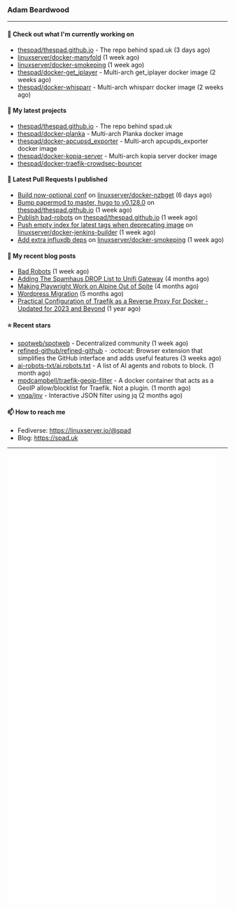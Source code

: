 ### Adam Beardwood
---
#### 👷 Check out what I'm currently working on

- [thespad/thespad.github.io](https://github.com/thespad/thespad.github.io) - The repo behind spad.uk (3 days ago)
- [linuxserver/docker-manyfold](https://github.com/linuxserver/docker-manyfold) (1 week ago)
- [linuxserver/docker-smokeping](https://github.com/linuxserver/docker-smokeping) (1 week ago)
- [thespad/docker-get_iplayer](https://github.com/thespad/docker-get_iplayer) - Multi-arch get_iplayer docker image (2 weeks ago)
- [thespad/docker-whisparr](https://github.com/thespad/docker-whisparr) - Multi-arch whisparr docker image (2 weeks ago)

#### 🌱 My latest projects

- [thespad/thespad.github.io](https://github.com/thespad/thespad.github.io) - The repo behind spad.uk
- [thespad/docker-planka](https://github.com/thespad/docker-planka) - Multi-arch Planka docker image
- [thespad/docker-apcupsd_exporter](https://github.com/thespad/docker-apcupsd_exporter) - Multi-arch apcupds_exporter docker image
- [thespad/docker-kopia-server](https://github.com/thespad/docker-kopia-server) - Multi-arch kopia server docker image 
- [thespad/docker-traefik-crowdsec-bouncer](https://github.com/thespad/docker-traefik-crowdsec-bouncer)

#### 🔨 Latest Pull Requests I published

- [Build now-optional conf](https://github.com/linuxserver/docker-nzbget/pull/167) on [linuxserver/docker-nzbget](https://github.com/linuxserver/docker-nzbget) (6 days ago)
- [Bump papermod to master, hugo to v0.128.0](https://github.com/thespad/thespad.github.io/pull/19) on [thespad/thespad.github.io](https://github.com/thespad/thespad.github.io) (1 week ago)
- [Publish bad-robots](https://github.com/thespad/thespad.github.io/pull/18) on [thespad/thespad.github.io](https://github.com/thespad/thespad.github.io) (1 week ago)
- [Push empty index for latest tags when deprecating image](https://github.com/linuxserver/docker-jenkins-builder/pull/270) on [linuxserver/docker-jenkins-builder](https://github.com/linuxserver/docker-jenkins-builder) (1 week ago)
- [Add extra influxdb deps](https://github.com/linuxserver/docker-smokeping/pull/180) on [linuxserver/docker-smokeping](https://github.com/linuxserver/docker-smokeping) (1 week ago)

#### 📜 My recent blog posts

- [Bad Robots](https://www.spad.uk/posts/bad-robots/) (1 week ago)
- [Adding The Spamhaus DROP List to Unifi Gateway](https://www.spad.uk/posts/adding-spamhaus-drop-list-to-unifi-gateway/) (4 months ago)
- [Making Playwright Work on Alpine Out of Spite](https://www.spad.uk/posts/making-playwright-work-on-alpine-out-of-spite/) (4 months ago)
- [Wordpress Migration](https://www.spad.uk/posts/wordpress-migration/) (5 months ago)
- [Practical Configuration of Traefik as a Reverse Proxy For Docker - Updated for 2023 and Beyond](https://www.spad.uk/posts/practical-configuration-of-traefik-as-a-reverse-proxy-for-docker-updated-for-2023/) (1 year ago)

#### ⭐ Recent stars

- [spotweb/spotweb](https://github.com/spotweb/spotweb) - Decentralized community (1 week ago)
- [refined-github/refined-github](https://github.com/refined-github/refined-github) - :octocat: Browser extension that simplifies the GitHub interface and adds useful features (3 weeks ago)
- [ai-robots-txt/ai.robots.txt](https://github.com/ai-robots-txt/ai.robots.txt) - A list of AI agents and robots to block. (1 month ago)
- [mpdcampbell/traefik-geoip-filter](https://github.com/mpdcampbell/traefik-geoip-filter) - A docker container that acts as a GeoIP allow/blocklist for Traefik. Not a plugin. (1 month ago)
- [ynqa/jnv](https://github.com/ynqa/jnv) - Interactive JSON filter using jq (2 months ago)

#### 📫 How to reach me
- Fediverse: https://linuxserver.io/@spad
- Blog: https://spad.uk
---
<img src="https://raw.githubusercontent.com/thespad/thespad/main/github-metrics.svg">
